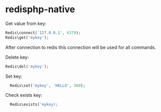 # redisphp-native

Get value from key:
```php
Redis\connect('127.0.0.1', 6379);
Redis\get('mykey');
```

After connection to redis this connection will be used for all commands.

Delete key:
```php
Redis\del('mykey');
```

Set key:
```php
  Redis\set('mykey', 'HELLO', 360);
```

Check exists key:
```php
  Redis\exists('mykey);
```
